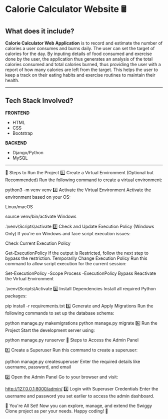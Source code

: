 # Calorie Calculator Website 🖩



## <a name="system">What does it include?</a>

**Calorie Calculator Web Application** is to record and estimate the number of calories a user consumes and burns daily. The user can set the target of calories for the day. By inputing details of food consumed and exercise done by the user, the application thus generates an analysis of the total calories consumed and total calories burned, thus providing the user with a report of how many calories are left from the target. This helps the user to keep a track on their eating habits and exercise routines to maintain their health.

---

## <a name="system">Tech Stack Involved?</a>

**FRONTEND**
- HTML
- CSS
- Bootstrap

**BACKEND**
- Django/Python
- MySQL

---
🚀 Steps to Run the Project
1️⃣ Create a Virtual Environment (Optional but Recommended) Run the following command to create a virtual environment:

python3 -m venv venv
2️⃣ Activate the Virtual Environment Activate the environment based on your OS:

Linux/macOS

source venv/bin/activate
Windows

.\venv\Scripts\activate
3️⃣ Check and Update Execution Policy (Windows Only) If you're on Windows and face script execution issues:

Check Current Execution Policy

Get-ExecutionPolicy
If the output is Restricted, follow the next step to bypass the restriction. Temporarily Change Execution Policy Run this command to allow script execution for the current session:

Set-ExecutionPolicy -Scope Process -ExecutionPolicy Bypass
Reactivate the Virtual Environment

.\venv\Scripts\Activate
4️⃣ Install Dependencies Install all required Python packages:

pip install -r requirements.txt
5️⃣ Generate and Apply Migrations Run the following commands to set up the database schema:

python manage.py makemigrations
python manage.py migrate
6️⃣ Run the Project Start the development server using:

python manage.py runserver
🔑 Steps to Access the Admin Panel

1️⃣ Create a Superuser Run this command to create a superuser:

python manage.py createsuperuser
Enter the required details like username, password, and email

2️⃣ Open the Admin Panel Go to your browser and visit:

http://127.0.0.1:8000/admin/
3️⃣ Login with Superuser Credentials Enter the username and password you set earlier to access the admin dashboard.

🎉 You're All Set! Now you can explore, manage, and extend the Swiggy Clone project as per your needs. Happy coding! 🚀
